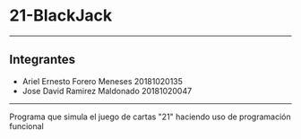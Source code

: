 # 21-BlackJack
---
## Integrantes
- Ariel Ernesto Forero Meneses 20181020135
- Jose David Ramirez Maldonado 20181020047
---
Programa que simula el juego de cartas "21" haciendo uso de programación funcional
